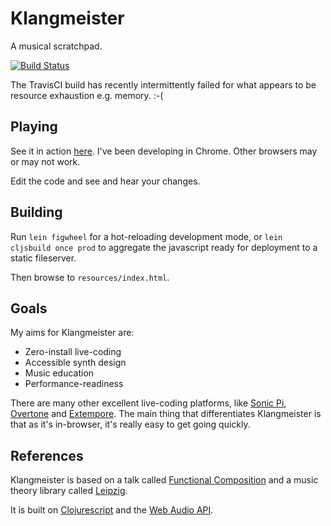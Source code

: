 Klangmeister
============

A musical scratchpad.

[![Build Status](https://travis-ci.org/ctford/klangmeister.png)](https://travis-ci.org/ctford/klangmeister)

The TravisCI build has recently intermittently failed for what appears to be resource exhaustion e.g. memory. :-(

Playing
-------

See it in action [here](http://ctford.github.io/klangmeister/). I've been developing in Chrome. Other browsers may or may not work.

Edit the code and see and hear your changes.

Building
--------

Run `lein figwheel` for a hot-reloading development mode, or `lein cljsbuild once prod` to aggregate the javascript ready for deployment to a static fileserver.

Then browse to `resources/index.html`.

Goals
-----
My aims for Klangmeister are:
* Zero-install live-coding
* Accessible synth design
* Music education
* Performance-readiness

There are many other excellent live-coding platforms, like [Sonic Pi](http://sonic-pi.net/), [Overtone](https://overtone.github.io/) and [Extempore](http://extempore.moso.com.au/). The main thing that differentiates Klangmeister is that as it's in-browser, it's really easy to get going quickly.

References
----------
Klangmeister is based on a talk called [Functional Composition](https://www.youtube.com/watch?v=Mfsnlbd-4xQ) and a music theory library called [Leipzig](https://github.com/ctford/leipzig).

It is built on [Clojurescript](https://github.com/clojure/clojurescript) and the [Web Audio API](https://www.w3.org/TR/webaudio/).
